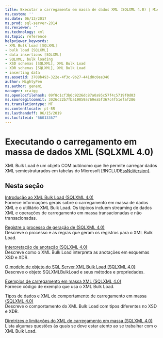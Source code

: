 ```yaml
---
title: Executar o carregamento em massa de dados XML (SQLXML 4.0) | Microsoft Docs
ms.custom: ''
ms.date: 06/13/2017
ms.prod: sql-server-2014
ms.reviewer: ''
ms.technology: xml
ms.topic: reference
helpviewer_keywords:
- XML Bulk Load [SQLXML]
- bulk load [SQLXML]
- data insertions [SQLXML]
- SQLXML, bulk loading
- XSD schemas [SQLXML], XML Bulk Load
- XDR schemas [SQLXML], XML Bulk Load
- inserting data
ms.assetid: 3708b493-322e-4f3c-9b27-441d0c0ee346
author: MightyPen
ms.author: genemi
manager: craigg
ms.openlocfilehash: 09f8c1cf3b6c9226dc87a0a95c57f4c5719f0d03
ms.sourcegitcommit: 3026c22b7fba19059a769ea5f367c4f51efaf286
ms.translationtype: MT
ms.contentlocale: pt-BR
ms.lasthandoff: 06/15/2019
ms.locfileid: "66013367"
---
```

# <a name="performing-bulk-load-of-xml-data-sqlxml-40"></a>Executando o carregamento em massa de dados XML (SQLXML 4.0)
  XML Bulk Load é um objeto COM autônomo que lhe permite carregar dados XML semiestruturados em tabelas do Microsoft [!INCLUDE[ssNoVersion](../../../includes/ssnoversion-md.md)].  
  
## <a name="in-this-section"></a>Nesta seção  
 [Introdução ao XML Bulk Load &#40;SQLXML 4.0&#41;](introduction-to-xml-bulk-load-sqlxml-4-0.md)  
 Fornece informações gerais sobre o carregamento em massa de dados XML e o utilitário XML Bulk Load. Os tópicos incluem streaming de dados XML e operações de carregamento em massa transacionadas e não transacionadas.  
  
 [Registre o processo de geração de &#40;SQLXML 4.0&#41;](record-generation-process-sqlxml-4-0.md)  
 Descreve o processo e as regras que geram os registros para o XML Bulk Load.  
  
 [Interpretação de anotação &#40;SQLXML 4.0&#41;](annotation-interpretation-sqlxml-4-0.md)  
 Descreve como o XML Bulk Load interpreta as anotações em esquemas XSD e XDR.  
  
 [O modelo de objeto do SQL Server XML Bulk Load &#40;SQLXML 4.0&#41;](sql-server-xml-bulk-load-object-model-sqlxml-4-0.md)  
 Descreve o objeto SQLXMLBulkLoad e seus métodos e propriedades.  
  
 [Exemplos de carregamento em massa XML &#40;SQLXML 4.0&#41;](xml-bulk-load-examples-sqlxml-4-0.md)  
 Fornece código de exemplo que usa o XML Bulk Load.  
  
 [Tipos de dados e XML de comportamento de carregamento em massa &#40;SQLXML 4.0&#41;](data-types-and-xml-bulk-load-behavior-sqlxml-4-0.md)  
 Descreve o comportamento do XML Bulk Load com tipos diferentes no XSD e XDR.  
  
 [Diretrizes e limitações do XML de carregamento em massa &#40;SQLXML 4.0&#41;](guidelines-and-limitations-of-xml-bulk-load-sqlxml-4-0.md)  
 Lista algumas questões às quais se deve estar atento ao se trabalhar com o XML Bulk Load.  
  
  
